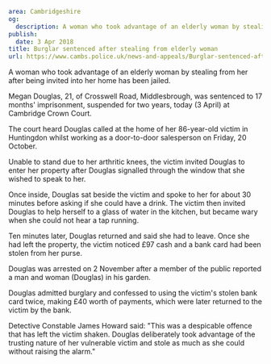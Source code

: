 ```yaml
area: Cambridgeshire
og:
  description: A woman who took advantage of an elderly woman by stealing from her after being invited into her home has been jailed.
publish:
  date: 3 Apr 2018
title: Burglar sentenced after stealing from elderly woman
url: https://www.cambs.police.uk/news-and-appeals/Burglar-sentenced-after-stealing-from-elderly-woman
```

A woman who took advantage of an elderly woman by stealing from her after being invited into her home has been jailed.

Megan Douglas, 21, of Crosswell Road, Middlesbrough, was sentenced to 17 months' imprisonment, suspended for two years, today (3 April) at Cambridge Crown Court.

The court heard Douglas called at the home of her 86-year-old victim in Huntingdon whilst working as a door-to-door salesperson on Friday, 20 October.

Unable to stand due to her arthritic knees, the victim invited Douglas to enter her property after Douglas signalled through the window that she wished to speak to her.

Once inside, Douglas sat beside the victim and spoke to her for about 30 minutes before asking if she could have a drink. The victim then invited Douglas to help herself to a glass of water in the kitchen, but became wary when she could not hear a tap running.

Ten minutes later, Douglas returned and said she had to leave. Once she had left the property, the victim noticed £97 cash and a bank card had been stolen from her purse.

Douglas was arrested on 2 November after a member of the public reported a man and woman (Douglas) in his garden.

Douglas admitted burglary and confessed to using the victim's stolen bank card twice, making £40 worth of payments, which were later returned to the victim by the bank.

Detective Constable James Howard said: "This was a despicable offence that has left the victim shaken. Douglas deliberately took advantage of the trusting nature of her vulnerable victim and stole as much as she could without raising the alarm."

